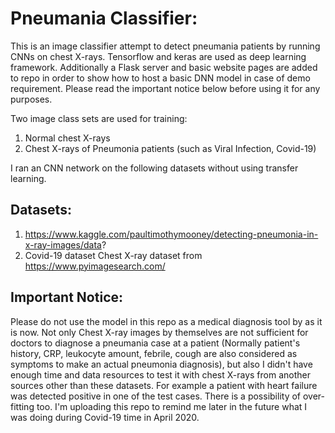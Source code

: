 # Pneumania Classifier:
This is an image classifier attempt to detect pneumania patients by running CNNs on chest X-rays.
Tensorflow and keras are used as deep learning framework. Additionally a Flask server and basic website pages are added to repo in order to show how to host a basic DNN model in case of demo requirement. Please read the important notice below before using it for any purposes.

Two image class sets are used for training: 
  1. Normal chest X-rays 
  2. Chest X-rays of Pneumonia patients (such as Viral Infection, Covid-19) 
  
I ran an CNN network on the following datasets without using transfer learning. 

## Datasets:
  1. https://www.kaggle.com/paultimothymooney/detecting-pneumonia-in-x-ray-images/data?
  2. Covid-19 dataset Chest X-ray dataset from https://www.pyimagesearch.com/ 

## Important Notice:
Please do not use the model in this repo as a medical diagnosis tool by as it is now. Not only Chest X-ray images by themselves are not sufficient for doctors to diagnose a pneumania case at a patient (Normally patient's history, CRP, leukocyte amount, febrile, cough are also considered as symptoms to make an actual pneumonia diagnosis), but also I didn't have enough time and data resources to test it with chest X-rays from another sources other than these datasets. For example a patient with heart failure was detected positive in one of the test cases. There is a possibility of over-fitting too. I'm uploading this repo to remind me later in the future what I was doing during Covid-19 time in April 2020.
